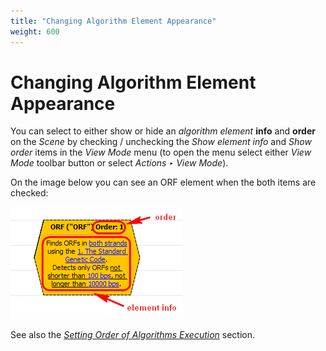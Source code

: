```yaml
---
title: "Changing Algorithm Element Appearance"
weight: 600
---
```



# Changing Algorithm Element Appearance

You can select to either show or hide an _algorithm element_ **info** and **order** on the _Scene_ by checking / unchecking the _Show element info_ and _Show order_ items in the _View Mode_ menu (to open the menu select either _View Mode_ toolbar button or select _Actions ‣ View Mode_).

On the image below you can see an ORF element when the both items are checked:


![](/images/65930635/65930636.png)

See also the [_Setting Order of Algorithms Execution_](../manipulating-schema/setting-order-of-algorithms-execution) section.
